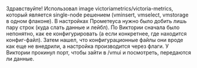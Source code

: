 Здравствуйте! Использовал image victoriametrics/victoria-metrics, который является single-node решением (vminsert, vmselect, vmstorage в одном флаконе). В настройках Прометеуса нужно было добить лишь пару строк (куда слать данные и лейбл). По Виктории сначала было непонятно, как ее конфигурировать (а если конкретнее, где находится конфиг-файл). Затем нашел, что конфигурационные файлы они вроде как еще не внедрили, а настройка производится через флаги. У Виктории прокинул порт, чтобы зайти в /vmui и посмотреть, передаются ли данные.

